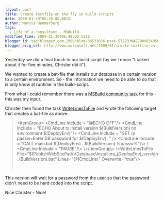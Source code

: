 ```yaml
---
layout: post
title: Create textfile on the fly in build scripts
date: 2009-01-30T06:49:00.001Z
author: Marcus Hammarberg
tags:
  - Life of a consultant - MSBuild
modified_time: 2009-01-30T06:49:02.532Z
blogger_id: tag:blogger.com,1999:blog-36533086.post-5722330427089634050
blogger_orig_url: http://www.marcusoft.net/2009/01/create-textfile-on-fly-in-build-scripts.html
---
```



Yesterday we did a final touch to our build script (by we I mean "I
talked about it for five minutes, Christer did it").

We wanted to create a bat-file that installs our database in a certain
version to a certain environment. So - the information we need to be
able to do that is only know at runtime in the build-script.

From what I could remember there was a
<a href="http://msbuildtasks.tigris.org/" target="_blank">MSBuild
community task</a> for this - this was my input.

Christer then found the task
<a href="http://msdn.microsoft.com/en-us/library/ms164305.aspx"
target="_blank">WriteLinesToFile</a> and wrote the following target that
creates a bat-file as above.

> \<ItemGroup\>
> \<CmdLine Include = "@ECHO OFF"/\>
> \<CmdLine Include = "ECHO About to install version
> $(BuildVersion) on environment $(DeployEnv)"/\>
> \<CmdLine Include = "SET /p passw=Enter DB password for
> $(DeployEnv): " /\>
> \<CmdLine Include = "CALL main.bat $(DeployEnv) .
> $(BuildVersion) %passw%"/\>
> \<CmdLine Include = "PAUSE"/\>
> \</ItemGroup\>
> \<WriteLinesToFile
> File="$(PublishWebSitePath)\Database\Installera\_$(DeployEnv)\_version\_$(BuildVersion).bat"
> Lines="@(CmdLine)"
> Overwrite="true"/\>
>
>  

This version will wait for a password from the user so that the
password didn't need to be hard coded into the script.

Nice Christer - Nice!
